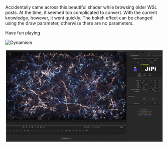 

<!-- +++ DO NOT REMOVE THIS COMMENT +++ DO NOT ADD OR EDIT ANY TEXT BEFORE THIS LINE +++ IT WOULD BE A REALLY BAD IDEA +++ -->

Accidentally came across this beautiful shader while browsing older WSL posts. At the time, it seemed too complicated to convert. With the current knowledge, however, it went quickly. The bokeh effect can be changed using the draw parameter, otherwise there are no parameters.


Have fun playing

![Dynamism](https://user-images.githubusercontent.com/78935215/126867926-b7bf3330-67ff-4604-8b83-6c8c54c20664.gif)


[![Dynamism](Dynamism_screenshot.png)](Dynamism.fuse)

<!-- +++ DO NOT REMOVE THIS COMMENT +++ DO NOT EDIT ANY TEXT THAT COMES AFTER THIS LINE +++ TRUST ME: JUST DON'T DO IT +++ -->

